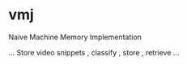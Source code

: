 # vmj
Naive Machine Memory Implementation

... Store video snippets , classify , store , retrieve ... 
